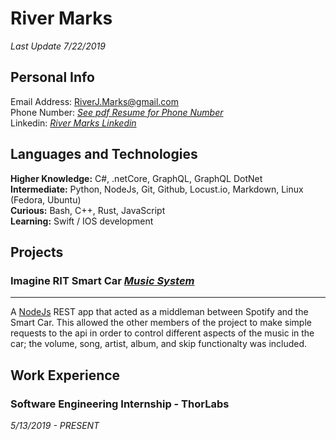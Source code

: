 # River Marks 
*Last Update 7/22/2019*

## Personal Info
Email Address: RiverJ.Marks@gmail.com <br>
Phone Number: <a href="https://github.com/rmarks6767/Resume/blob/master/River-Marks-Resume.pdf">*See pdf Resume for Phone Number*</a> <br>
Linkedin: <a href="https://www.linkedin.com/in/rivermarks/">*River Marks Linkedin*</a>
## Languages and Technologies
**Higher Knowledge:** C#, .netCore, GraphQL, GraphQL DotNet <br>
**Intermediate:** Python, NodeJs, Git, Github, Locust.io, Markdown, Linux (Fedora, Ubuntu) <br>
**Curious:** Bash, C++, Rust, JavaScript <br>
**Learning:** Swift / IOS development <br>
## Projects
### Imagine RIT Smart Car *<a href="https://github.com/rmarks6767/music-system">Music System</a>* <br>
------
A <a href="https://nodejs.org/">NodeJs</a> REST app that acted as a middleman between Spotify and the Smart Car.  This allowed the other members of the project to make simple requests to the api in order to control different aspects of the music in the car; the volume, song, artist, album, and skip functionalty was included.    

## Work Experience 
### Software Engineering Internship - ThorLabs
*5/13/2019 - PRESENT*
